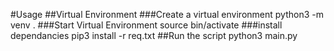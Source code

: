 #Usage 
##Virtual Environment
###Create a virtual environment
python3 -m venv .
###Start Virtual Environment
source bin/activate
###install dependancies
pip3 install -r req.txt
##Run the script 
python3 main.py
